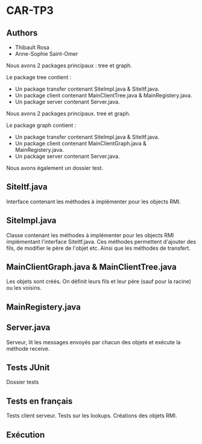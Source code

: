 # CAR-TP3

Authors
-------

- Thibault Rosa
- Anne-Sophie Saint-Omer


Nous avons 2 packages principaux : tree et graph. 

Le package tree contient :
- Un package transfer contenant SiteImpl.java & SiteItf.java.
- Un package client contenant MainClientTree.java & MainRegistery.java.
- Un package server contenant Server.java.


Nous avons 2 packages principaux. 
tree et graph. 

Le package graph contient :
- Un package transfer contenant SiteImpl.java & SiteItf.java.
- Un package client contenant MainClientGraph.java & MainRegistery.java.
- Un package server contenant Server.java.


Nous avons également un dossier test.


SiteItf.java
------------

Interface contenant les méthodes à implémenter pour les objects RMI.


SiteImpl.java
-------------

Classe contenant les méthodes à implémenter pour les objects RMI implémentant l'interface SiteItf.java.
Ces méthodes permettent d'ajouter des fils, de modifier le père de l'objet etc.
Ainsi que les méthodes de transfert.


MainClientGraph.java & MainClientTree.java
------------------------------------------

Les objets sont créés. On définit leurs fils et leur père (sauf pour la racine) ou les voisins.


MainRegistery.java
------------------


Server.java
-----------

Serveur, lit les messages envoyés par chacun des objets et exécute la méthode receive.


Tests JUnit
-----------

Dossier tests


Tests en français 
------------------

Tests client serveur.
Tests sur les lookups.
Créations des objets RMI. 




Exécution
---------







